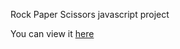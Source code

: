 Rock Paper Scissors javascript project

You can view it [here](https://dune24.github.io/rock-paper-scissors/)
